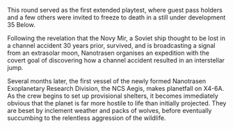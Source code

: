 This round served as the first extended playtest, where guest pass holders and a few others were invited to freeze to death in a still under development 35 Below.

Following the revelation that the Novy Mir, a Soviet ship thought to be lost in a channel accident 30 years prior, survived, and is broadcasting a signal from an extrasolar moon, Nanotrasen organises an expedition with the covert goal of discovering how a channel accident resulted in an interstellar jump.

Several months later, the first vessel of the newly formed Nanotrasen Exoplanetary Research Division, the NCS Aegis, makes planetfall on X4-6A. As the crew begins to set up provisional shelters, it becomes immediately obvious that the planet is far more hostile to life than initially projected. They are beset by inclement weather and packs of wolves, before eventually succumbing to the relentless aggression of the wildlife.
